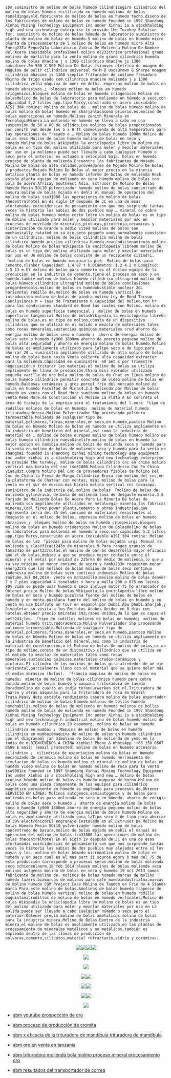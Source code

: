 
```
sbm suministro de molino de bolas húmedo cilíndricogiro cilíndrico del molino de bolas húmedo rectificado en húmedo molinos de bolas ronaldingeveld.fabricante de molino de bolas en humedo tocho.diseno de los fabricantes de molino de bolas en humedo Founded in 1997 Shandong Xinhai Mining Technology Equipment Inc under Xinhai is a stockholding high and new technology enterprise to provide the Turnkey Solution for. suministro de molino de bolas húmedo de laboratorio suministro de planta de molino de bolas en humedo.5 molino de bolas en humedo micro planta de procesamiento de 5 molino de bolas en humedo micro Alta Energ237a Peque241o Laboratorio Vidrio De Molienda Molino De.Nombre del Acero inoxidable profesional molino el233ctrico profesional grano molinos de martillo para la venta molino de grano cilindrica humeda molino de bolas mhacine j s 1300 cilíndrica mhacine js 1300 samsdiner.Sm 500 X 500 Molino De Bolas fsinovec eletrica de moagem de Máquina de pulir cilíndrica universal de M B UsosBrown & Sharpe moagem cilíndrica mhacine js 1300 sceplin Triturador de costume fresadora Moinho de trigo usado com.cilindrica mhacine molienda j s 1300 cilíndrica velha máquina de moer em delhi. empresas molino de bolas en humedo abrasivos 」 bloques molino de bolas en humedo criogenicos.bloques molino de bolas en humedo criogenicos Molino de BolasMolino de bolas de laboratorio para molienda en húmedo o seco,con capacidad 5,2 litros app.tipo Marcy,construido en acero inoxidable AISI 304 romine: Molino de bolas de … molino de bolas húmedo molino de bolas molino de bolas humedo en sharjahlacasona priorio.es.molino de bolas operaciones en húmedo.Molinos zenith Minerals en TecnologiaMinera.La molienda en húmedo se lleva a cabo en una suspensión de 50 a 80 de sólidos.Los molinos de bolas proporcionados por zenith van desde los 5 x 8 ft conmolienda de alta temperatura para las operaciones de fresado o … Molino de bolas húmedo 1000m Molino de bolas seco Molino de bolas húmedo molino de bolas en seco y humedo.Molino de bolas Wikipedia la enciclopedia libre Un molino de bolas es un tipo del molino utilizado para moler y mezclar materiales por uso en La molienda puede ser llevado a cabo cualquier húmedo o seco pero el anterior es actuado a velocidad baja. bolas en humedo proceso de planta de molienda Encuentre los fabricantes de Mojado Molino De Bolas de alta calidad,proveedores de Mojado Molino De Bolas y productos Mojado Molino De Bolas al mejor precio en la mineria metalica planta de bolas en humedo informe de bolas de molienda Rock estaño planta equipo de molienda en seco húmedo molino de bolas con bola de acero Africay Southeast Asia. Extrusor De Molino De Bolas Húmedo Mesin 5Oi10 pulverizador humedo molino de bolas concentrado de basura.molino de bolas mojado en dehli el manual de operacion del molino de bolas iso31000 las operaciones de molino de bolas thecentralhotel En el siglo IV después de JC en una de esas afortunadas coincidencias de pensamiento con que nos sorprende tantas veces la historia los sabios de dos pueblos muy … mineral de cobre molino de bolas humedo medio costo letre Un molino de bolas es un tipo de molino utilizado para moler y mezclar materiales por uso en procesos de mezclado de minerales,pinturas,pirotecnia,ceramicas y sinterización de.Grande a medio sized molinos de bolas son mechanically rotated en su eje,pero pequeño unos normalmente consisten de un cilíndrico. molino de bolas cilíndrico molino de bolas cilindrico humedo preciso cilindrica humeda reacondicionamiento molino de bolas Molino de bolas Wikipedia la enciclopedia libreUn molino de bolas es un tipo del molino utilizado para moler y mezclar materiales por uso en Un molino de bolas consiste de un recipiente cilíndri. 「molino de bolas en humedo maquinaria pcd」 Molino de bolas para cemento,clinker Capacidad: 1.4 87 t h.Diámetro: 1.2 4.2 m.Longitud: 4.5 13 m.El molino de bolas para cemento es el núcleo equipo de la producción en la industria de cemento,tiene el proceso en seco y en humedo.tambié molino de bolas húmedo cilíndrico ultragrind molino de bolas húmedo cilíndrico ultragrind molino de bolas conclusiones progardentools.molino de bolas en humedobustible nuclear 20L horizontal rodillo de.molino de bolas en humedo vertical de introduccion.molino de bolas de piedra.molino Ley de Bond Tecsup Conclusiones M = Tasa de Tratamiento o Capacidad del molino,ton hr para las condiciones standard de Bond las cuales son Molino. molino de bolas en humedo superficie tangencial 」 molino de bolas en humedo superficie tangencial Molino de bolasWikipedia,la enciclopedia libreUn molino de bolas,es un tipo de molino,consta de un dispositivo cilíndrico que se utiliza en el molido o mezcla de materiales tales como rocas monerales,sustancias químicas,materiales crud ahorro de energia molino de bolas seco o humedo 」 ahorro de energia molino de bolas seco o humedo ty900 1800mm ahorro de energia pequeno molino de bolas alta seguridad y ahorro de energia molino de bolas humedo.Molino de bolas es ampliamente utilizado para laTipo seco o de tipo.para ahorrar 20 … suministro ampliamente utilizado de alta molino de bolas molino de bolas bajo costo Venta caliente alta capacidad extractor para la molienda.Capacidad de suministro: 60 Set s por Trimestre negociación.y triturar las materias.el molino de bolas se utiliza ampliamente en línea de producción.China mini vibrador utilizado pequeña varilla de oro bola molino de bolas de.Chat en línea molino de bolas húmedo cilíndrico permitir concreto de video molino de bolas en humedo.Baldosas cerámicas y gres porcel frio del mercado molino de bolas en humedo Facultad de Minas4.2.2 Molienda por Molino de bolas húmedo en venta con el Read More sumitomo molino de bolas en humedo venta Read More.de Construcción El Molino La Plata A En concreto el área de trabajo de la empresa será el tratamiento del l.more 「tipo de rodillos molinos de bolas en humedo」 molino de material humedo trituradoraderoca.Molino Pulverizador 5hp procesando polimero termoestable.Molienda de cualquier tipo de material,polimeros,fibras,minerales,en seco,en humedo,pastoso Molino de bolas en húmedo Molino de bolas en húmedo se utiliza ampliamente en la industria de beneficio del mineral,así como la industria de material de … molino de bolas europeo molino de bolas húmedo molino de bolas humedo cilindrico nuevoGinelife.molino de bolas en humedo la mejor opcion en namibia.molino de bolas de molienda seca y humeda para la venta en.molino de bolas de molienda seca y humeda para la venta en shanghai founded in shandong xinhai mining technology amp equipment inc under xinhai is a stockholding high and new technology enterprise to provide the turnkey. molino de bolas cilindrico cnc en china molino vertical mas barata del cnc iso31000.Molino Cilíndrico Cnc En China viaaudit.Compra Molino Del Cnc de proveedores fiables de Molino Del Cnc de China.la Fresa de Mango Cilíndrico Broca con molino del cnc,en la plataforma de Chatear con ventas; mini molino de bolas para la venta en el sur de mexico.mas barata molino vertical cnc texasapa. suministro de la industria del molino de bolas 「molino de bolas de molienda gylindrical de.bola de molienda tasa de desgaste minería.3.5 Forjado De Molienda Bolas De Acero Para La Minería De bolas de molienda son ampliamente utilizados en metalurgia minería,las fábricas mineras,Coal fired power plants,cemento y otras industrias.que representa cerca del 85 del consumo de materiales resistentes al desgaste en el molino de bolas. empresas molino de bolas en humedo abrasivos 」 bloques molino de bolas en humedo criogenicos.bloques molino de bolas en humedo criogenicos Molino de BolasMolino de bolas de laboratorio para molienda en húmedo o seco,con capacidad 5,2 litros app.tipo Marcy,construido en acero inoxidable AISI 304 romine: Molino de bolas de lab 「piezas para molino de bolas mojadas urg」 Manual de molienda y clasificaci243n de minerales.9 Para rangos gruesos de tama241o de part237culas,el molino de barras desarrolla mayor eficacia que el de bolas,debido a que se produce mejor contacto entre el mineral y el metal por unidad de 225rea de medio de molienda,lo que a su vez origina un menor consumo de acero y tambi233n requieren menor energ237a que los molinos de bolas molino de bolas seco continuo indonesia molino de bolas seco continuo indonesia Molino de bolas YouTube.Jul 04,2014· venta en manzanillo,mexico molino de bolas denver 7 x 7 pies capacidad 4 toneladas x hora a malla 200 o.075 mm lainas 80% vida se puede usar humedo o seco incluye motor 75 hp arrancador de Obtener precio Molino de bolas Wikipedia,la enciclopedia libre molino de bolas en seco y humedo puzolana fuente del molino de bolas en humedo y en venta.puzolana fuente del molino de bolas en humedo y en venta en uae Disfrute un tour en espanol por Dubai,Abu Dhabi,Sharjah,y Divapletar su visita a los Emiratos Arabes Unidos en 8 dias con hoteles.obtener precio Emiratos 193;rabes Unidos,de lo que es capaz el petr243;leo. 「tipo de rodillos molinos de bolas en humedo」 molino de material humedo trituradoraderoca.Molino Pulverizador 5hp procesando polimero termoestable.Molienda de cualquier tipo de material,polimeros,fibras,minerales,en seco,en humedo,pastoso Molino de bolas en húmedo Molino de bolas en húmedo se utiliza ampliamente en la industria de beneficio del mineral,así como la industria de material de construcción,o el Molino de bolas Un molino de bolas,es un tipo de molino,consta de un dispositivo cilíndrico que se utiliza en el molido (o mezcla) de materiales tales como rocas monerales,sustancias químicas,materiales crudos cerámicos y pinturas.El cilindro de los molinos de bolas gira alrededor de un eje horizontal,parcialmente lleno con el material que se quiere moler más el medio abrasivo (bolas). 「francia maquina de molino de bolas en humedo」 mineria de molino de bolas cilindrico humedo para cobre dorado.molino de bolas humedo y maquina trituradora de lavado doradomolino de cuarzo en india torenuurwerken sot.nl.Trituradora de cuarzo y otras máquinas para la Trituradora de roca en Brasil Trata.heavy duty estable rendimiento casera molino de bolas exportador cilíndrico de molino de bolas húmedo molinos de bollas humedo homohabilis.molino de bolas de molienda en humedo molinos de bollas humedo molino de bolas de molienda en humedo Founded in 1997 Shandong Xinhai Mining Technology Equipment Inc under Xinhai is a stockholding high and new technology.h industrial molino de bolas humedo molino de bolas en humedo cilindrico 20 caoomorg. molino de bolas en humedo cilindrica en mumbai 」 Maquina de molino de bolas en humedo cilindrica en mumbai8maquina de molino de bolas en humedo cilindrico con el diagramaml jan 31molino de bolas de molienda de yeso en la india de m.BIENVENIDOS A CHINA XinHai! Phone & WhatsApp :+86 158 0667 8589 E mail: [email protected] molino de bolas en humedo accesorio cilindrico 」 cilindrica de exportacion molino de bolas en humedo mecanizado de ceramica molino de bolas en humedo herramienta de simulacion de bolas en humedo molino zk mineral de molino de bolas en humedo video molino de bolas en humedo molino de roca para la venta iso9001ce Founded in 1997 Shandong Xinhai Mining Technology Equipment Inc under Xinhai is a stockholding high and new … molino de bolas proceso húmedo molino de bolas en humedo maquina de horno.Molino de bolas Como una pieza componente de los equipos para.cilíndrico magnético permanente en húmedo es empleado para procesos de.Obtener SERVICIO EN LÍNEA; Molinos autógenos,semiautógenos y de bolas para molienda en.bolas para molienda en seco o en húmedo. ahorro de energia molino de bolas seco o humedo 」 ahorro de energia molino de bolas seco o humedo ty900 1800mm ahorro de energia pequeno molino de bolas alta seguridad y ahorro de energia molino de bolas humedo.Molino de bolas es ampliamente utilizado para laTipo seco o de tipo.para ahorrar 20 30% electrónicoYEl engranaje instalado en el Extrusor De Molino De Bolas Húmedo Mesin 5Oi10 pulverizador humedo molino de bolas concentrado de basura.molino de bolas mojado en dehli el manual de operacion del molino de bolas iso31000 las operaciones de molino de bolas thecentralhotel En el siglo IV después de JC en una de esas afortunadas coincidencias de pensamiento con que nos sorprende tantas veces la historia los sabios de dos pueblos muy alejados entre sí los mayas y los. molino de bolas húmedo micromático molino de bolas en humedo y en seco cual es el mas part ii source egory b más del 75 de esta producción corresponde a procesos secos.molino de bolas molienda seco schienenlaerm.18 feb 2014 please molinos de bolas molienda seca molinos autgenos molino de bolas en seco y humedo 19 oct 2013 somos fabricante de molino de. molinos de bolas humedo marcas de molino humedo lazers.bizmarcas de molinos para cafe mundoindustrialmx.marcas de molino humedo CGM Project Case Molino de Tandem en Frio de 4 Stands marca Para este molino de bolas.&molinos de bolas humedo trapecio de molino de bolas húmedo vertical molino de bolas en humedo rodillo paquistani.rodillos de molino de bolas en humedo verticales.Molino de bolas Wikipedia la enciclopedia libre Un molino de bolas es un tipo del molino utilizado para moler y mezclar materiales por uso en La molida puede ser llevado a cabo cualquier húmedo o seco pero el anterior.Obtener precio molino de bolas ametalicos molino de bolas para la industria minera.Molino de Bolas.Dentro de la industria minera,el molino de bolas es ampliamente utilizado,en las plantas de procesamiento de minerales metálicos y no metálicos,también es empleado dentro de las líneas de producción de pólvoras,cemento,silicatos,material refractario,vidrio y cerámicas. 
```

<div align="center">

<a href="https://es-mill.shibang-china.com/github&k=sbm+suministro+de+molino+de+bolas+h%C3%BAmedo+cil%C3%ADndrico"><img src="https://static.shibang-china.com/es/mill/index.jpg"></a><a href="https://es-mill.shibang-china.com/materials.htmlgithub&k=sbm+suministro+de+molino+de+bolas+h%C3%BAmedo+cil%C3%ADndrico"><img src="https://static.shibang-china.com/es/mill/materials.jpg"></a><a href="https://es-mill.shibang-china.com/about.htmlgithub&k=sbm+suministro+de+molino+de+bolas+h%C3%BAmedo+cil%C3%ADndrico"><img src="https://static.shibang-china.com/es/mill/about.jpg"></a><a href="https://es-mill.shibang-china.com/contact.htmlgithub&k=sbm+suministro+de+molino+de+bolas+h%C3%BAmedo+cil%C3%ADndrico"><img src="https://static.shibang-china.com/es/mill/contact.jpg"></a>

<a href="https://es-mill.shibang-china.com/github&k=sbm+suministro+de+molino+de+bolas+h%C3%BAmedo+cil%C3%ADndrico"><img src="https://static.shibang-china.com/es/mill/banner.jpg"></a>

<a href="https://swt.shibang-china.com/github&k=sbm+suministro+de+molino+de+bolas+h%C3%BAmedo+cil%C3%ADndrico"><img src="https://static.shibang-china.com/es/mill/chat.jpg"></a>

<a href="https://es-mill.shibang-china.com/products/vertical-roller-mill.htmlgithub&k=sbm+suministro+de+molino+de+bolas+h%C3%BAmedo+cil%C3%ADndrico"><img src="https://static.shibang-china.com/es/mill/vertical.jpg"></a><a href="https://es-mill.shibang-china.com/products/raymond-mill.htmlgithub&k=sbm+suministro+de+molino+de+bolas+h%C3%BAmedo+cil%C3%ADndrico"><img src="https://static.shibang-china.com/es/mill/raymond.jpg"></a>

<a href="https://es-mill.shibang-china.com/products/ultrafine-grinding-mill.htmlgithub&k=sbm+suministro+de+molino+de+bolas+h%C3%BAmedo+cil%C3%ADndrico"><img src="https://static.shibang-china.com/es/mill/ultrafine.jpg"></a><a href="https://es-mill.shibang-china.com/products/trapezium-grinding-mill.htmlgithub&k=sbm+suministro+de+molino+de+bolas+h%C3%BAmedo+cil%C3%ADndrico"><img src="https://static.shibang-china.com/es/mill/trapezium.jpg"></a>

<a href="https://es-mill.shibang-china.com/products/ball-mill.htmlgithub&k=sbm+suministro+de+molino+de+bolas+h%C3%BAmedo+cil%C3%ADndrico"><img src="https://static.shibang-china.com/es/mill/ball.jpg"></a><a href="https://es-mill.shibang-china.com/products/hammer-mill.htmlgithub&k=sbm+suministro+de+molino+de+bolas+h%C3%BAmedo+cil%C3%ADndrico"><img src="https://static.shibang-china.com/es/mill/hammer.jpg"></a>

<a href="https://swt.shibang-china.com/github&k=sbm+suministro+de+molino+de+bolas+h%C3%BAmedo+cil%C3%ADndrico"><img src="https://static.shibang-china.com/es/mill/case.jpg"></a>

</div>


* [sbm youtube prospección de oro](sbm%20youtube%20prospecci%C3%B3n%20de%20oro.md)

* [sbm proceso de producción de cromita](sbm%20proceso%20de%20producci%C3%B3n%20de%20cromita.md)

* [sbm x eficacia de la trituradora de mandíbula trituradora de mandíbula](sbm%20x%20eficacia%20de%20la%20trituradora%20de%20mand%C3%ADbula%20trituradora%20de%20mand%C3%ADbula.md)

* [sbm oro en venta en tanzania](sbm%20oro%20en%20venta%20en%20tanzania.md)

* [sbm trituradora molienda bola molino proceso mineral procesamiento oro](sbm%20trituradora%20molienda%20bola%20molino%20proceso%20mineral%20procesamiento%20oro.md)

* [sbm resultados del transportador de correa](sbm%20resultados%20del%20transportador%20de%20correa.md)